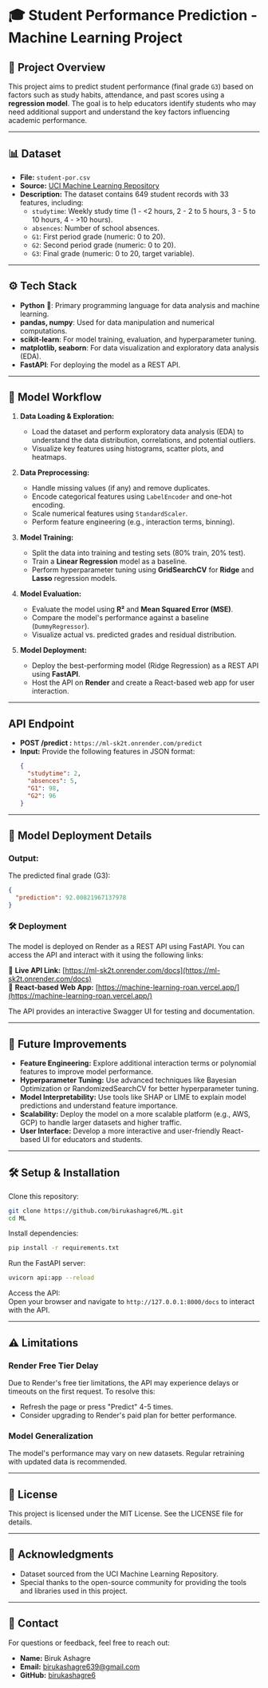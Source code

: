 # 🎓 Student Performance Prediction - Machine Learning Project

## 📖 Project Overview

This project aims to predict student performance (final grade `G3`) based on factors such as study habits, attendance, and past scores using a **regression model**. The goal is to help educators identify students who may need additional support and understand the key factors influencing academic performance.

---

## 📊 Dataset

- **File:** `student-por.csv`
- **Source:** [UCI Machine Learning Repository](https://archive.ics.uci.edu/dataset/320/student+performance)
- **Description:** The dataset contains 649 student records with 33 features, including:
  - `studytime`: Weekly study time (1 - <2 hours, 2 - 2 to 5 hours, 3 - 5 to 10 hours, 4 - >10 hours).
  - `absences`: Number of school absences.
  - `G1`: First period grade (numeric: 0 to 20).
  - `G2`: Second period grade (numeric: 0 to 20).
  - `G3`: Final grade (numeric: 0 to 20, target variable).

---

## ⚙️ Tech Stack

- **Python** 🐍: Primary programming language for data analysis and machine learning.
- **pandas, numpy**: Used for data manipulation and numerical computations.
- **scikit-learn**: For model training, evaluation, and hyperparameter tuning.
- **matplotlib, seaborn**: For data visualization and exploratory data analysis (EDA).
- **FastAPI**: For deploying the model as a REST API.

---

## 🚀 Model Workflow

1. **Data Loading & Exploration:**

   - Load the dataset and perform exploratory data analysis (EDA) to understand the data distribution, correlations, and potential outliers.
   - Visualize key features using histograms, scatter plots, and heatmaps.

2. **Data Preprocessing:**

   - Handle missing values (if any) and remove duplicates.
   - Encode categorical features using `LabelEncoder` and one-hot encoding.
   - Scale numerical features using `StandardScaler`.
   - Perform feature engineering (e.g., interaction terms, binning).

3. **Model Training:**

   - Split the data into training and testing sets (80% train, 20% test).
   - Train a **Linear Regression** model as a baseline.
   - Perform hyperparameter tuning using **GridSearchCV** for **Ridge** and **Lasso** regression models.

4. **Model Evaluation:**

   - Evaluate the model using **R²** and **Mean Squared Error (MSE)**.
   - Compare the model's performance against a baseline (`DummyRegressor`).
   - Visualize actual vs. predicted grades and residual distribution.

5. **Model Deployment:**
   - Deploy the best-performing model (Ridge Regression) as a REST API using **FastAPI**.
   - Host the API on **Render** and create a React-based web app for user interaction.

---

## API Endpoint

- **POST /predict :**
  `https://ml-sk2t.onrender.com/predict`
- **Input:** Provide the following features in JSON format:
  ```json
  {
    "studytime": 2,
    "absences": 5,
    "G1": 98,
    "G2": 96
  }
  ```

---

## 📌 Model Deployment Details

### Output:

The predicted final grade (G3):

```json
{
  "prediction": 92.00821967137978
}
```

### 🛠️ Deployment

The model is deployed on Render as a REST API using FastAPI. You can access the API and interact with it using the following links:

🔗 **Live API Link:** [https://ml-sk2t.onrender.com/docs](https://ml-sk2t.onrender.com/docs)  
🔗 **React-based Web App:** [https://machine-learning-roan.vercel.app/](https://machine-learning-roan.vercel.app/)

The API provides an interactive Swagger UI for testing and documentation.

---

## 🎯 Future Improvements

- **Feature Engineering:** Explore additional interaction terms or polynomial features to improve model performance.
- **Hyperparameter Tuning:** Use advanced techniques like Bayesian Optimization or RandomizedSearchCV for better hyperparameter tuning.
- **Model Interpretability:** Use tools like SHAP or LIME to explain model predictions and understand feature importance.
- **Scalability:** Deploy the model on a more scalable platform (e.g., AWS, GCP) to handle larger datasets and higher traffic.
- **User Interface:** Develop a more interactive and user-friendly React-based UI for educators and students.

---

## 🛠️ Setup & Installation

Clone this repository:

```bash
git clone https://github.com/birukashagre6/ML.git
cd ML
```

Install dependencies:

```bash
pip install -r requirements.txt
```

Run the FastAPI server:

```bash
uvicorn api:app --reload
```

Access the API:  
Open your browser and navigate to `http://127.0.0.1:8000/docs` to interact with the API.

---

## ⚠️ Limitations

### Render Free Tier Delay

Due to Render's free tier limitations, the API may experience delays or timeouts on the first request. To resolve this:

- Refresh the page or press "Predict" 4-5 times.
- Consider upgrading to Render's paid plan for better performance.

### Model Generalization

The model's performance may vary on new datasets. Regular retraining with updated data is recommended.

---

## 📄 License

This project is licensed under the MIT License. See the LICENSE file for details.

---

## 🙏 Acknowledgments

- Dataset sourced from the UCI Machine Learning Repository.
- Special thanks to the open-source community for providing the tools and libraries used in this project.

---

## 📧 Contact

For questions or feedback, feel free to reach out:

- **Name:** Biruk Ashagre
- **Email:** birukashagre639@gmail.com
- **GitHub:** [birukashagre6](https://github.com/birukashagre6)
